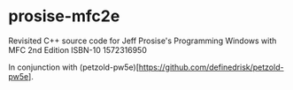 # prosise-mfc2e
Revisited C++ source code for Jeff Prosise's Programming Windows with MFC 2nd Edition ISBN-10 1572316950

In conjunction with (petzold-pw5e)[https://github.com/definedrisk/petzold-pw5e].
